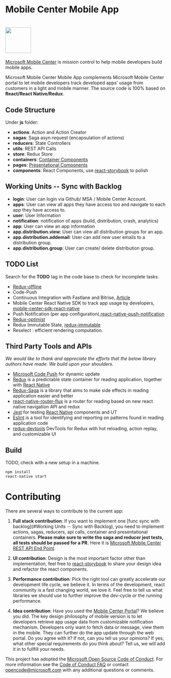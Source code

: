 # Mobile Center Mobile App

# <a href='https://www.visualstudio.com/vs/mobile-center/'><img src='https://www.visualstudio.com/wp-content/uploads/2016/11/continuous-everything@2x-400x362.png' height='80'></a>

[Microsoft Mobile Center](https://www.visualstudio.com/vs/mobile-center/) is mission control to help mobile developers build mobile apps. 

Microsoft Mobile Center Mobile App complements Microsoft Mobile Center portal to let mobile developers track developed apps' usage from customers in a light and mobile manner. The source code is 100% based on **React/React Native/Redux**. 

## Code Structure

Under **js** folder:

- **actions**:  Action and Action Creator
- **sagas**:    Saga asyn request (encapsulation of actions)
- **reducers**: State Controllers
- **utils**: REST API Calls
- **store**: Redux Store
- **containers**: [Container Components](https://github.com/reactjs/redux/blob/master/docs/basics/UsageWithReact.md)
- **pages**: [Presentational Components](https://github.com/reactjs/redux/blob/master/docs/basics/UsageWithReact.md)
- **components**: React Components, use [react-storybook](https://github.com/storybooks/react-storybook) to polish

## Working Units -- Sync with Backlog

- **login**: User can login via Github/ MSA / Mobile Center Account.
- **apps**: User can view all apps they have access too and navigate to each app they have access to.
- **user**: User Information
- **notification**: notification of apps (build, distribution, crash, analytics)
- **app**: User can view an app information
- **app.distribution.view**: User can view all distribution groups for an app.
- **app.distribution.addemail**: User can add new user emails to a distribution group.
- **app.distribution.group**: User can create/ delete distribution group.

## TODO List

Search for the **TODO** tag in the code base to check for incomplete tasks.

- [Redux-offline](https://github.com/jevakallio/redux-offline)
- Code-Push
- Continuous Integration with Fastlane and Bitrise, [Article](http://blog.thebakery.io/continuous-integration-for-react-native-applications-with-fastlane-and-bitrise-ios-version/)
- Mobile Center React Native SDK to track app usage by developers, [mobile-center-sdk-react-native](https://github.com/Microsoft/mobile-center-sdk-react-native)
- Push Notification (per app configuration),[react-native-push-notification](https://github.com/zo0r/react-native-push-notification)
- [Redux-optimist](https://github.com/ForbesLindesay/redux-optimist)
- Redux Immutable State, [redux-immutable](https://github.com/gajus/redux-immutable)
- Reselect : efficient rendering computation.

## Third Party Tools and APIs

_We would like to thank and appreciate the efforts that the below library authors have made. We build upon your shoulders._

- [Microsoft Code Push](https://github.com/Microsoft/react-native-code-push) for dynamic update
- [Redux](https://github.com/reactjs/redux) is a predictable state container for reading application, together with [React Native](https://github.com/facebook/react-native)
- [Redux-Saga](https://github.com/yelouafi/redux-saga/) is a library that aims to make side effects in reading application easier and better
- [react-native-router-flux](https://github.com/aksonov/react-native-router-flux) is a router for reading based on new react native navigation API and redux
- [Jest](https://facebook.github.io/jest/) for testing [React Native](https://github.com/facebook/react-native) components and UT
- [Eslint](https://github.com/eslint/eslint) is a tool for identifying and reporting on patterns found in reading application code
- [redux-devtools](https://github.com/gaearon/redux-devtools) DevTools for Redux with hot reloading, action replay, and customizable UI

## Build

TODO, check with a new setup in a machine.

<!--### Step One

```
npm install -g react-native-cli
```
### Step Two

```
npm install
react-native link react-native-device-info
react-native link react-native-vector-icons

react-native link react-native-svg

```-->

<!--### Step-->

```
npm install
react-native start
```
<!--### Run Test

Current test includes action test, reducer test, middleware test and component test.-->

<!--```
npm test
```-->

# Contributing

There are several ways to contribute to the current app:

1. **Full stack contribution**: If you want to implement one [func sync with backlog](#Working Units -- Sync with Backlog), you need to implement actions, sagas, reducers, api calls, container and presentational containers. __Please make sure to write the saga and reducer jest tests, all tests should be passed for a PR.__ Here it is [Microsoft Mobile Center REST API End Point](https://docs.mobile.azure.com/api/). 

2. **UI contribution**: Design is the most important factor other than implementation, feel free to [react-storybook](https://github.com/storybooks/react-storybook) to share your design idea and refactor the react components.

3. **Performance contribution**: Pick the right tool can greatly accelerate our development life cycle, we believe it. In terms of the development, react community is a fast changing world, we love it. Feel free to tell us what libraries we should use to further improve the dev-cycle or the running performance.

4. **Idea contribution**: Have you used the [Mobile Center Portal](https://mobile.azure.com/)? We believe you did. The key design philosophy of mobile version is to let developers retrieve app usage data from customizable notification mechanism. Developers only want to fetch data or message, view them in the mobile. They can further do the app update through the web portal. Do you  agree with it? If not, can you tell us your opinions? If yes, what other special requirements do you think about? Tell us, we will add it in to fullfill your needs.

This project has adopted the [Microsoft Open Source Code of Conduct](https://opensource.microsoft.com/codeofconduct/). For more information see the [Code of Conduct FAQ](https://opensource.microsoft.com/codeofconduct/faq/) or contact [opencode@microsoft.com](mailto:opencode@microsoft.com) with any additional questions or comments.